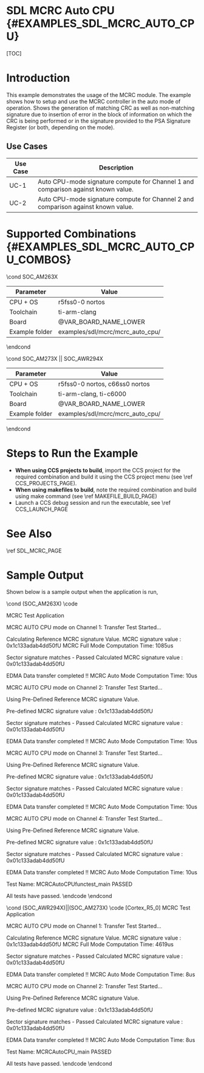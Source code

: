 # SDL MCRC Auto CPU {#EXAMPLES_SDL_MCRC_AUTO_CPU}

[TOC]

# Introduction

This example demonstrates the usage of the MCRC module. The example shows how to setup and use the MCRC controller in the auto mode of operation.
Shows the generation of matching CRC as well as non-matching signature due to insertion of error in the block of information on which the CRC
is being performed or in the signature provided to the PSA Signature Register (or both, depending on the mode).

Use Cases
---------

 Use Case | Description
 ---------|------------
 UC-1     | Auto CPU-mode signature compute for Channel 1 and comparison against known value.
 UC-2     | Auto CPU-mode signature compute for Channel 2 and comparison against known value.

# Supported Combinations {#EXAMPLES_SDL_MCRC_AUTO_CPU_COMBOS}

\cond SOC_AM263X

 Parameter      | Value
 ---------------|-----------
 CPU + OS       | r5fss0-0 nortos
 Toolchain      | ti-arm-clang
 Board          | @VAR_BOARD_NAME_LOWER
 Example folder | examples/sdl/mcrc/mcrc_auto_cpu/

\endcond

\cond SOC_AM273X || SOC_AWR294X

 Parameter      | Value
 ---------------|-----------
 CPU + OS       | r5fss0-0 nortos, c66ss0 nortos
 Toolchain      | ti-arm-clang, ti-c6000
 Board          | @VAR_BOARD_NAME_LOWER
 Example folder | examples/sdl/mcrc/mcrc_auto_cpu/

\endcond

# Steps to Run the Example

- **When using CCS projects to build**, import the CCS project for the required combination
  and build it using the CCS project menu (see \ref CCS_PROJECTS_PAGE).
- **When using makefiles to build**, note the required combination and build using
  make command (see \ref MAKEFILE_BUILD_PAGE)
- Launch a CCS debug session and run the executable, see \ref CCS_LAUNCH_PAGE

# See Also

\ref SDL_MCRC_PAGE

# Sample Output

Shown below is a sample output when the application is run,

\cond (SOC_AM263X)
\code

 MCRC Test Application

MCRC AUTO CPU mode on Channel 1: Transfer Test Started...

Calculating Reference MCRC signature Value.
 MCRC signature value : 0x1c133adab4dd50fU
MCRC Full Mode Computation Time: 1085us

Sector signature matches - Passed
Calculated MCRC signature value : 0x01c133adab4dd50fU

EDMA Data transfer completed !!
MCRC Auto Mode Computation Time: 10us

MCRC AUTO CPU mode on Channel 2: Transfer Test Started...

Using Pre-Defined Reference MCRC signature Value.

Pre-defined MCRC signature value : 0x1c133adab4dd50fU

Sector signature matches - Passed
Calculated MCRC signature value : 0x01c133adab4dd50fU

EDMA Data transfer completed !!
MCRC Auto Mode Computation Time: 10us

MCRC AUTO CPU mode on Channel 3: Transfer Test Started...

Using Pre-Defined Reference MCRC signature Value.

Pre-defined MCRC signature value : 0x1c133adab4dd50fU

Sector signature matches - Passed
Calculated MCRC signature value : 0x01c133adab4dd50fU

EDMA Data transfer completed !!
MCRC Auto Mode Computation Time: 10us

MCRC AUTO CPU mode on Channel 4: Transfer Test Started...

Using Pre-Defined Reference MCRC signature Value.

Pre-defined MCRC signature value : 0x1c133adab4dd50fU

Sector signature matches - Passed
Calculated MCRC signature value : 0x01c133adab4dd50fU

EDMA Data transfer completed !!
MCRC Auto Mode Computation Time: 10us

Test Name: MCRCAutoCPUfunctest_main  PASSED 

 All tests have passed. 
\endcode
\endcond

\cond (SOC_AWR294X)||(SOC_AM273X)
\code
[Cortex_R5_0] 
 MCRC Test Application

MCRC AUTO CPU mode on Channel 1: Transfer Test Started...

Calculating Reference MCRC signature Value.
 MCRC signature value : 0x1c133adab4dd50fU
MCRC Full Mode Computation Time: 4619us

Sector signature matches - Passed
Calculated MCRC signature value : 0x01c133adab4dd50fU

EDMA Data transfer completed !!
MCRC Auto Mode Computation Time: 8us

MCRC AUTO CPU mode on Channel 2: Transfer Test Started...

Using Pre-Defined Reference MCRC signature Value.

Pre-defined MCRC signature value : 0x1c133adab4dd50fU

Sector signature matches - Passed
Calculated MCRC signature value : 0x01c133adab4dd50fU

EDMA Data transfer completed !!
MCRC Auto Mode Computation Time: 8us

Test Name: MCRCAutoCPU_main  PASSED 

 All tests have passed. 
\endcode
\endcond
